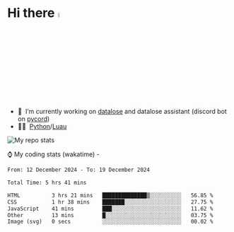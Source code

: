 # Hi there <img src="https://media.giphy.com/media/hvRJCLFzcasrR4ia7z/giphy.gif" width="5%"></a>
- 🥽 &nbsp;I’m currently working on [datalose](https://www.roblox.com/games/16971245917) and datalose assistant (discord bot on [pycord](https://github.com/Pycord-Development/pycord))
- 👨‍💻 &nbsp;[Python](https://python.org)/[Luau](https://luau.org)

<img alt="My repo stats" src="https://github-readme-stats.vercel.app/api?username=FrostX-Official&show_icons=true&theme=radical">

⌚ My coding stats (wakatime) -

<!--START_SECTION:waka-->

```txt
From: 12 December 2024 - To: 19 December 2024

Total Time: 5 hrs 41 mins

HTML          3 hrs 21 mins   ██████████████▒░░░░░░░░░░   56.85 %
CSS           1 hr 38 mins    ███████░░░░░░░░░░░░░░░░░░   27.75 %
JavaScript    41 mins         ███░░░░░░░░░░░░░░░░░░░░░░   11.62 %
Other         13 mins         █░░░░░░░░░░░░░░░░░░░░░░░░   03.75 %
Image (svg)   0 secs          ░░░░░░░░░░░░░░░░░░░░░░░░░   00.02 %
```

<!--END_SECTION:waka-->
